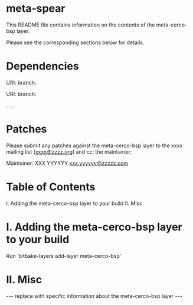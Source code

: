 # meta-spear
This README file contains information on the contents of the meta-cerco-bsp layer.

Please see the corresponding sections below for details.

Dependencies
============

  URI: <first dependency>
  branch: <branch name>

  URI: <second dependency>
  branch: <branch name>

  .
  .
  .

Patches
=======

Please submit any patches against the meta-cerco-bsp layer to the xxxx mailing list (xxxx@zzzz.org)
and cc: the maintainer:

Maintainer: XXX YYYYYY <xxx.yyyyyy@zzzzz.com>

Table of Contents
=================

  I. Adding the meta-cerco-bsp layer to your build
 II. Misc


I. Adding the meta-cerco-bsp layer to your build
=================================================

Run 'bitbake-layers add-layer meta-cerco-bsp'

II. Misc
========

--- replace with specific information about the meta-cerco-bsp layer ---
